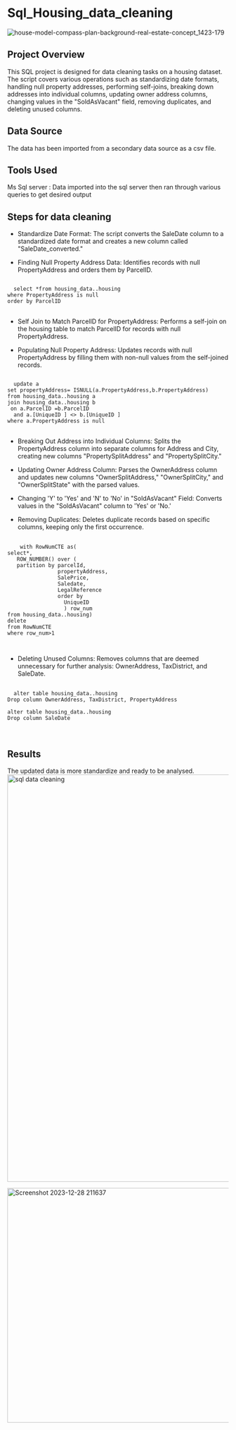 # Sql_Housing_data_cleaning
![house-model-compass-plan-background-real-estate-concept_1423-179](https://github.com/deepanshak/Sql_Housing_data_cleaning/assets/139687677/3c558a84-b417-4a14-a19e-654af60594e4)



## Project Overview
This SQL project is designed for data cleaning tasks on a housing dataset. The script covers various operations such as standardizing date formats, handling null property addresses, performing self-joins, breaking down addresses into individual columns, updating owner address columns, changing values in the "SoldAsVacant" field, removing duplicates, and deleting unused columns.
## Data Source
The data has been imported from a secondary data source as a csv file.

## Tools Used
Ms Sql server : Data imported into the sql server then ran through various queries to get desired output
## Steps for data cleaning 
- Standardize Date Format:
The script converts the SaleDate column to a standardized date format and creates a new column called "SaleDate_converted."

- Finding Null Property Address Data:
Identifies records with null PropertyAddress and orders them by ParcelID.
<pre><code>
  select *from housing_data..housing
where PropertyAddress is null
order by ParcelID
</code>
</pre>

- Self Join to Match ParcelID for PropertyAddress:
Performs a self-join on the housing table to match ParcelID for records with null PropertyAddress.


- Populating Null Property Address:
Updates records with null PropertyAddress by filling them with non-null values from the self-joined records.
<pre><code>
  update a
set propertyAddress= ISNULL(a.PropertyAddress,b.PropertyAddress)
from housing_data..housing a
join housing_data..housing b 
 on a.ParcelID =b.ParcelID
  and a.[UniqueID ] <> b.[UniqueID ]
where a.PropertyAddress is null
</code>
</pre>


- Breaking Out Address into Individual Columns:
Splits the PropertyAddress column into separate columns for Address and City, creating new columns "PropertySplitAddress" and "PropertySplitCity."


- Updating Owner Address Column:
Parses the OwnerAddress column and updates new columns "OwnerSplitAddress," "OwnerSplitCity," and "OwnerSplitState" with the parsed values.


- Changing 'Y' to 'Yes' and 'N' to 'No' in "SoldAsVacant" Field:
Converts values in the "SoldAsVacant" column to 'Yes' or 'No.'

- Removing Duplicates:
Deletes duplicate records based on specific columns, keeping only the first occurrence.
<pre>
  <code>
    with RowNumCTE as(
select*,
   ROW_NUMBER() over (
   partition by parcelId,
                propertyAddress,
				SalePrice,
				Saledate,
				LegalReference
				order by 
				  UniqueID
				  ) row_num
from housing_data..housing)
delete
from RowNumCTE
where row_num>1

  </code>
</pre>

- Deleting Unused Columns:
Removes columns that are deemed unnecessary for further analysis: OwnerAddress, TaxDistrict, and SaleDate.
<pre> <code>
  alter table housing_data..housing
Drop column OwnerAddress, TaxDistrict, PropertyAddress

alter table housing_data..housing
Drop column SaleDate
</code>
  
</pre>

## Results

The updated data is more standardize and ready to be analysed.
<img width="925" alt="sql data cleaning" src="https://github.com/deepanshak/Sql_Housing_data_cleaning/assets/139687677/a8c2bc64-4d76-4102-9b76-cccdf3e25205">





<img width="533" alt="Screenshot 2023-12-28 211637" src="https://github.com/deepanshak/Sql_Housing_data_cleaning/assets/139687677/166bedf2-7888-4cc8-b294-4e469d075e48">



